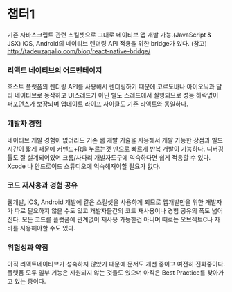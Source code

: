 # 챕터1기존 자바스크립트 관련 스킬셋으로 그대로 네이티브  앱 개발 가능.(JavaScript & JSX)iOS, Android의 네이티브 렌더링 API 적용을 위한 bridge가 있다.(참고) http://tadeuzagallo.com/blog/react-native-bridge/### 리액트 네이티브의 어드벤테이지호스트 플랫폼의 렌더링 API를 사용해서 렌더링하기 때문에 코르도바나 아이오닉과 달리 네이티브로 동작하고 UI스레드가 아닌 별도 스레드에서 실행되므로 성능 하락없이 퍼포먼스가 보장되며 업데이트 라이프 사이클도 기존 리액트와 동일하다.### 개발자 경험네이티브 개발 경험이 없더라도 기존 웹 개발 기술을 사용해서 개발 가능한 장점과 빌드 시간이 짧게 때문에 커맨드+R을 누르는것 만으로 빠르게 반복 개발이 가능하다.디버깅 툴도 잘 설계되어있어 크롬/사파리 개발자도구에 익숙하다면 쉽게 적응할 수 있다.Xcode 나 안드로이드 스튜디오에 익숙해져야할 필요가 없다.### 코드 재사용과 경험 공유웹개발, iOS, Android 개발에 같은 스킬셋을 사용하게 되므로 앱개발만을 위한 개발자가 따로 필요하지 않을 수도 있고 개발자들간의 코드 재사용이나 경험 공유의 폭도 넓어진다.모든 코드를 플랫폼에 관계없이 재사용 가능한건 아니며 때로는 오브젝트C나 자바를 사용해야할 수도 있다.### 위험성과 약점아직 리액트네이티브가 성숙하지 않았기 때문에 문서도 개선 중이고 여전히 진화중이다. 플랫폼 모두 일부 기능은 지원되지 않는 것들도 있으며 아직은 Best Practice를 찾아가고 있는 중이다.